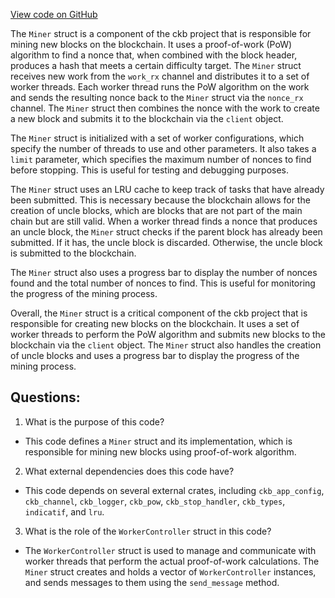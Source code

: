 [View code on GitHub](https://github.com/nervosnetwork/ckb/miner/src/miner.rs)

The `Miner` struct is a component of the ckb project that is responsible for mining new blocks on the blockchain. It uses a proof-of-work (PoW) algorithm to find a nonce that, when combined with the block header, produces a hash that meets a certain difficulty target. The `Miner` struct receives new work from the `work_rx` channel and distributes it to a set of worker threads. Each worker thread runs the PoW algorithm on the work and sends the resulting nonce back to the `Miner` struct via the `nonce_rx` channel. The `Miner` struct then combines the nonce with the work to create a new block and submits it to the blockchain via the `client` object.

The `Miner` struct is initialized with a set of worker configurations, which specify the number of threads to use and other parameters. It also takes a `limit` parameter, which specifies the maximum number of nonces to find before stopping. This is useful for testing and debugging purposes.

The `Miner` struct uses an LRU cache to keep track of tasks that have already been submitted. This is necessary because the blockchain allows for the creation of uncle blocks, which are blocks that are not part of the main chain but are still valid. When a worker thread finds a nonce that produces an uncle block, the `Miner` struct checks if the parent block has already been submitted. If it has, the uncle block is discarded. Otherwise, the uncle block is submitted to the blockchain.

The `Miner` struct also uses a progress bar to display the number of nonces found and the total number of nonces to find. This is useful for monitoring the progress of the mining process.

Overall, the `Miner` struct is a critical component of the ckb project that is responsible for creating new blocks on the blockchain. It uses a set of worker threads to perform the PoW algorithm and submits new blocks to the blockchain via the `client` object. The `Miner` struct also handles the creation of uncle blocks and uses a progress bar to display the progress of the mining process.
## Questions: 
 1. What is the purpose of this code?
- This code defines a `Miner` struct and its implementation, which is responsible for mining new blocks using proof-of-work algorithm.

2. What external dependencies does this code have?
- This code depends on several external crates, including `ckb_app_config`, `ckb_channel`, `ckb_logger`, `ckb_pow`, `ckb_stop_handler`, `ckb_types`, `indicatif`, and `lru`.

3. What is the role of the `WorkerController` struct in this code?
- The `WorkerController` struct is used to manage and communicate with worker threads that perform the actual proof-of-work calculations. The `Miner` struct creates and holds a vector of `WorkerController` instances, and sends messages to them using the `send_message` method.
